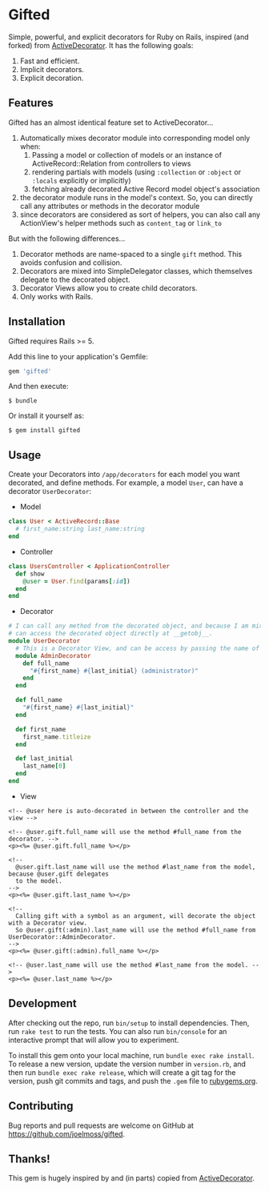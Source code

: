 # Gifted

Simple, powerful, and explicit decorators for Ruby on Rails, inspired (and forked) from [ActiveDecorator](https://github.com/amatsuda/active_decorator). It has the following goals:

1. Fast and efficient.
2. Implicit decorators.
3. Explicit decoration.

## Features

Gifted has an almost identical feature set to ActiveDecorator...

1. Automatically mixes decorator module into corresponding model only when:
   1. Passing a model or collection of models or an instance of ActiveRecord::Relation from controllers to views
   2. rendering partials with models (using `:collection` or `:object` or `:locals` explicitly or implicitly)
   3. fetching already decorated Active Record model object's association
2. the decorator module runs in the model's context. So, you can directly call any attributes or methods in the decorator module
3. since decorators are considered as sort of helpers, you can also call any ActionView's helper methods such as `content_tag` or `link_to`

But with the following differences...

1. Decorator methods are name-spaced to a single `gift` method. This avoids confusion and collision.
2. Decorators are mixed into SimpleDelegator classes, which themselves delegate to the decorated object.
2. Decorator Views allow you to create child decorators.
3. Only works with Rails.

## Installation

Gifted requires Rails >= 5.

Add this line to your application's Gemfile:

```ruby
gem 'gifted'
```

And then execute:

    $ bundle

Or install it yourself as:

    $ gem install gifted

## Usage

Create your Decorators into `/app/decorators` for each model you want decorated, and define methods. For example, a model `User`, can have a decorator `UserDecorator`:

* Model
```ruby
class User < ActiveRecord::Base
  # first_name:string last_name:string
end
```

* Controller
```ruby
class UsersController < ApplicationController
  def show
    @user = User.find(params[:id])
  end
end
```

* Decorator
```ruby
# I can call any method from the decorated object, and because I am mixed into SimpleDelegator, I
# can access the decorated object directly at __getobj__.
module UserDecorator
  # This is a Decorator View, and can be access by passing the name of the view (:admin) to `#gift`.
  module AdminDecorator
    def full_name
      "#{first_name} #{last_initial} (administrator)"
    end
  end

  def full_name
    "#{first_name} #{last_initial}"
  end

  def first_name
    first_name.titleize
  end

  def last_initial
    last_name[0]
  end
end
```

* View
```erb
<!-- @user here is auto-decorated in between the controller and the view -->

<!-- @user.gift.full_name will use the method #full_name from the decorator. -->
<p><%= @user.gift.full_name %></p>

<!--
  @user.gift.last_name will use the method #last_name from the model, because @user.gift delegates
  to the model.
-->
<p><%= @user.gift.last_name %></p>

<!--
  Calling gift with a symbol as an argument, will decorate the object with a Decorator view.
  So @user.gift(:admin).last_name will use the method #full_name from UserDecorator::AdminDecorator.
-->
<p><%= @user.gift(:admin).full_name %></p>

<!-- @user.last_name will use the method #last_name from the model. -->
<p><%= @user.last_name %></p>
```

## Development

After checking out the repo, run `bin/setup` to install dependencies. Then, run `rake test` to run the tests. You can also run `bin/console` for an interactive prompt that will allow you to experiment.

To install this gem onto your local machine, run `bundle exec rake install`. To release a new version, update the version number in `version.rb`, and then run `bundle exec rake release`, which will create a git tag for the version, push git commits and tags, and push the `.gem` file to [rubygems.org](https://rubygems.org).

## Contributing

Bug reports and pull requests are welcome on GitHub at https://github.com/joelmoss/gifted.

## Thanks!

This gem is hugely inspired by and (in parts) copied from [ActiveDecorator](https://github.com/amatsuda/active_decorator).